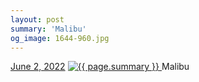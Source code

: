 ```yaml
---
layout: post
summary: 'Malibu'
og_image: 1644-960.jpg
---
```


<p>
  <time>
    <a href="/1644">June 2, 2022</a>
  </time>
  <a href="/1644">
    <img src="{{ site.assets_url }}/1644-480.jpg" srcset="{{ site.assets_url }}/1644-240.jpg 240w, {{ site.assets_url }}/1644-480.jpg 480w, {{ site.assets_url }}/1644-720.jpg 720w, {{ site.assets_url }}/1644-960.jpg 960w" sizes="(min-width: 700px) 50vw, calc(100vw - 2rem)" alt="{{ page.summary }}" />
  </a>
  <span>Malibu</span>
</p>
